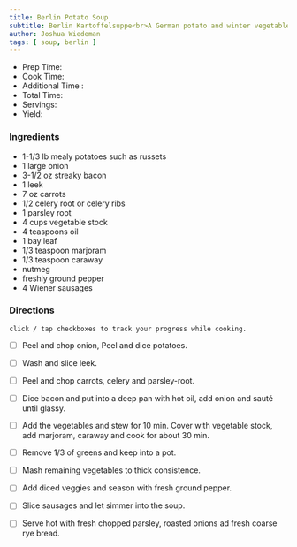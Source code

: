 ```yaml
---
title: Berlin Potato Soup
subtitle: Berlin Kartoffelsuppe<br>A German potato and winter vegetable soup with bacon and sausage, Berlin-style.
author: Joshua Wiedeman
tags: [ soup, berlin ]
---
```


- Prep Time:
- Cook Time: 
- Additional Time : 
- Total Time: 
- Servings:
- Yield: 


### Ingredients

- 1-1/3 lb mealy potatoes such as russets
- 1 large onion
- 3-1/2 oz streaky bacon
- 1 leek
- 7 oz carrots
- 1/2 celery root or celery ribs
- 1 parsley root
- 4 cups vegetable stock
- 4 teaspoons oil
- 1 bay leaf
- 1/3 teaspoon marjoram
- 1/3 teaspoon caraway
- nutmeg
- freshly ground pepper
- 4 Wiener sausages



### Directions
`click / tap checkboxes to track your progress while cooking.`

- [ ] Peel and chop onion, Peel and dice potatoes. 
- [ ] Wash and slice leek. 
- [ ] Peel and chop carrots, celery and parsley-root. 
- [ ] Dice bacon and put into a deep pan with hot oil, add onion and sauté until glassy. 
- [ ] Add the vegetables and stew for 10 min. Cover with vegetable stock, add marjoram, caraway and cook for about 30 min.
- [ ] Remove 1/3 of greens and keep into a pot. 
- [ ] Mash remaining vegetables to thick consistence. 
- [ ] Add diced veggies and season with fresh ground pepper. 
- [ ] Slice sausages and let simmer into the soup.
- [ ] Serve hot with fresh chopped parsley, roasted onions ad fresh coarse rye bread.



